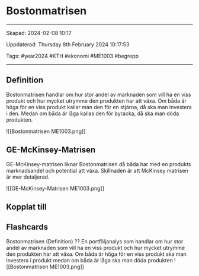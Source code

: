 # Bostonmatrisen

---

Skapad: 2024-02-08 10:17

Uppdaterad: Thursday 8th February 2024 10:17:53

Tags: #year2024 #KTH #ekonomi #ME1003 #begrepp

---

## Definition

Bostonmatrisen handlar om hur stor andel av marknaden som vill ha en viss produkt och hur mycket utrymme den produkten har att växa. Om båda är höga för en viss produkt kallar man den för en stjärna, då ska man investera i den. Medan om båda är låga kallas den för byracka, då ska man döda produkten.

![[Bostonmatrisen ME1003.png]]

## GE-McKinsey-Matrisen

GE-McKinsey-matrisen liknar Bostonmatrisen då båda har med en produkts marknadsandel och potential att växa. Skillnaden är att McKinsey matrisen är mer detaljerad.

![[GE-McKinsey-Matrisen ME1003.png]]

## Kopplat till

## Flashcards

Bostonmatrisen (Definition)
??
En portföljanalys som handlar om hur stor andel av marknaden som vill ha en viss produkt och hur mycket utrymme den produkten har att växa. Om båda är höga för en viss produkt ska man investera i produkt medan om båda är låga ska man döda produkten
![[Bostonmatrisen ME1003.png]]
<!--SR:!2024-02-09,1,230!2000-01-01,1,250-->
